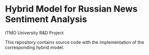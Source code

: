 # Hybrid Model for Russian News Sentiment Analysis
ITMO University R&D Project

This repository contains source code with the implementation of the corresponding hybrid model.